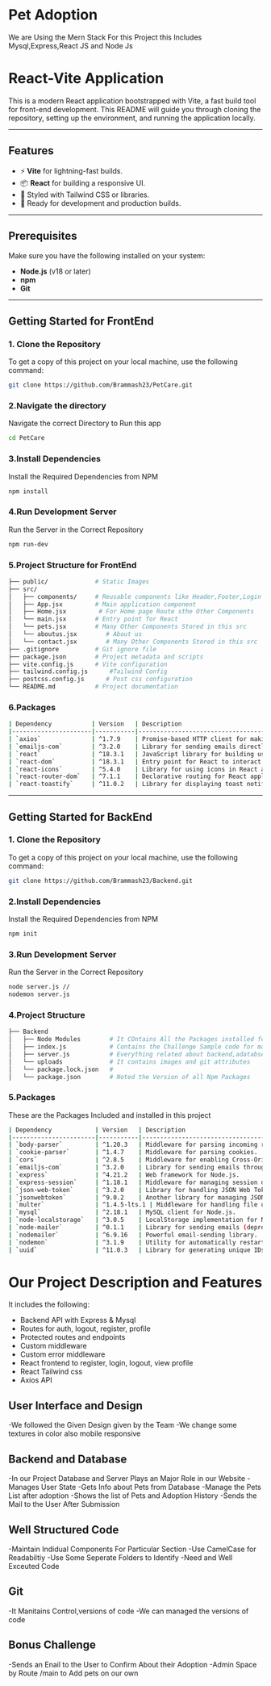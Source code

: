 
# Pet Adoption
We are Using the Mern Stack For this Project this Includes Mysql,Express,React JS and Node Js


# React-Vite Application

This is a modern React application bootstrapped with Vite, a fast build tool for front-end development. This README will guide you through cloning the repository, setting up the environment, and running the application locally.

---

## Features
- ⚡ **Vite** for lightning-fast builds.
- 📦 **React** for building a responsive UI.
- 🎨 Styled with Tailwind CSS or libraries.
- 🔧 Ready for development and production builds.

---

## Prerequisites
Make sure you have the following installed on your system:
- **Node.js** (v18 or later)
- **npm**
- **Git**

---

## Getting Started for FrontEnd

### 1. Clone the Repository
To get a copy of this project on your local machine, use the following command:
```bash
git clone https://github.com/Brammash23/PetCare.git
```

### 2.Navigate the directory
Navigate the correct Directory to Run this app
```bash
cd PetCare
```

### 3.Install Dependencies
Install the Required Dependencies from  NPM
```bash
npm install
```

### 4.Run Development Server
Run the Server in the Correct Repository
```bash
npm run-dev
```
### 5.Project Structure for FrontEnd
```bash
├── public/             # Static Images
├── src/
│   ├── components/     # Reusable components like Header,Footer,Login Etc....
│   ├── App.jsx         # Main application component
│   ├── Home.jsx         # For Home page Route sthe Other Components
│   └── main.jsx        # Entry point for React
│   └── pets.jsx        # Many Other Components Stored in this src
│   └── aboutus.jsx        # About us
│   └── contact.jsx        # Many Other Components Stored in this src       
├── .gitignore          # Git ignore file
├── package.json        # Project metadata and scripts
├── vite.config.js      # Vite configuration
├── tailwind.config.js      #Tailwind Config
├── postcss.config.js      # Post css configuration
└── README.md           # Project documentation
```

### 6.Packages
```bash
| Dependency           | Version   | Description                                                   |
|----------------------|-----------|---------------------------------------------------------------|
| `axios`              | ^1.7.9    | Promise-based HTTP client for making API requests.            |
| `emailjs-com`        | ^3.2.0    | Library for sending emails directly from the client-side.      |
| `react`              | ^18.3.1   | JavaScript library for building user interfaces.               |
| `react-dom`          | ^18.3.1   | Entry point for React to interact with the DOM.                |
| `react-icons`        | ^5.4.0    | Library for using icons in React applications.                 |
| `react-router-dom`   | ^7.1.1    | Declarative routing for React applications.                    |
| `react-toastify`     | ^11.0.2   | Library for displaying toast notifications in React apps.       |
```
---

## Getting Started for BackEnd

### 1. Clone the Repository
To get a copy of this project on your local machine, use the following command:
```bash
git clone https://github.com/Brammash23/Backend.git
```

### 2.Install Dependencies
Install the Required Dependencies from  NPM
```bash
npm init
```

### 3.Run Development Server
Run the Server in the Correct Repository
```bash
node server.js //
nodemon server.js
```

### 4.Project Structure
```bash
├── Backend
│   ├── Node Modules        # It COntains All the Packages installed for this server.
│   ├── index.js            # Contains the Challenge Sample code for mail to user after submission
│   ├── server.js           # Everything related about backend,adatabse connectivity
│   └── uploads             # It contains images and git attributes
│   └── package.lock.json   #
│   └── package.json        # Noted the Version of all Npm Packages 
```

### 5.Packages
These are the Packages Included and installed in this project
```bash
| Dependency            | Version   | Description                                  |
|-----------------------|-----------|----------------------------------------------|
| `body-parser`         | ^1.20.3   | Middleware for parsing incoming request bodies. |
| `cookie-parser`       | ^1.4.7    | Middleware for parsing cookies.              |
| `cors`                | ^2.8.5    | Middleware for enabling Cross-Origin Resource Sharing. |
| `emailjs-com`         | ^3.2.0    | Library for sending emails through JavaScript. |
| `express`             | ^4.21.2   | Web framework for Node.js.                   |
| `express-session`     | ^1.18.1   | Middleware for managing session data.        |
| `json-web-token`      | ^3.2.0    | Library for handling JSON Web Tokens.        |
| `jsonwebtoken`        | ^9.0.2    | Another library for managing JSON Web Tokens. |
| `multer`              | ^1.4.5-lts.1 | Middleware for handling file uploads.      |
| `mysql`               | ^2.18.1   | MySQL client for Node.js.                    |
| `node-localstorage`   | ^3.0.5    | LocalStorage implementation for Node.js.     |
| `node-mailer`         | ^0.1.1    | Library for sending emails (deprecated).     |
| `nodemailer`          | ^6.9.16   | Powerful email-sending library.              |
| `nodemon`             | ^3.1.9    | Utility for automatically restarting Node.js applications. |
| `uuid`                | ^11.0.3   | Library for generating unique IDs.           |

```


# Our Project Description and Features
It includes the following:
- Backend API with Express & Mysql
- Routes for auth, logout, register, profile
- Protected routes and endpoints
- Custom middleware
- Custom error middleware
- React frontend to register, login, logout, view profile
- React Tailwind css
- Axios API







## User Interface and Design

-We followed the Given Design given by the Team
-We change some textures in color also mobile responsive

## Backend and Database
-In our Project Database and Server Plays an Major Role in our Website
-Manages User State
-Gets Info about Pets from Database
-Manage the Pets List after adoption
-Shows the list of Pets and Adoption History
-Sends the Mail to the User After Submission

## Well Structured Code

-Maintain Indidual Components For Particular Section
-Use CamelCase for Readabiltiy
-Use Some Seperate Folders to Identify
-Need and Well Exceuted Code


## Git 

-It Manitains Control,versions of code
-We can managed the versions of code

## Bonus Challenge
-Sends an Enail to the User to Confirm About their Adoption
-Admin Space by Route /main to Add pets on our own



